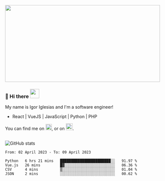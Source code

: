 <img src="https://c.tenor.com/KjVxfRrrncUAAAAd/matrix.gif" width="100%" height="250px">

### 🔭 Hi there <img src="https://raw.githubusercontent.com/MartinHeinz/MartinHeinz/master/wave.gif" width="30px">


My name is Igor Iglesias and I'm a software engineer!
<br>

<ul>
  <li> React | VueJS | JavaScript | Python | PHP </li>
</ul>
You can find me on <a href="https://twitter.com/IgorIglesias5"><img src="https://i.imgur.com/JLLlB5S.png" width="20px"></a>, or on <a href="https://www.linkedin.com/in/igor-iglesias-62478428/"><img src="https://i.imgur.com/PXyIkWx.png" width="22px"></a>.

<br>
<br>

![GitHub stats](https://github-readme-stats.vercel.app/api?username=igoiglesias&show_icons=true&count_private=true&theme=chartreuse-dark&hide_title=true)

<!--START_SECTION:waka-->

```text
From: 02 April 2023 - To: 09 April 2023

Python   6 hrs 21 mins   ███████████████████████░░   91.97 %
Vue.js   26 mins         █▓░░░░░░░░░░░░░░░░░░░░░░░   06.36 %
CSV      4 mins          ▒░░░░░░░░░░░░░░░░░░░░░░░░   01.04 %
JSON     2 mins          ░░░░░░░░░░░░░░░░░░░░░░░░░   00.62 %
```

<!--END_SECTION:waka-->
